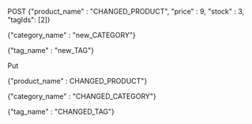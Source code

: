 POST
{"product_name" : "CHANGED_PRODUCT", "price" : 9,
 "stock" : 3, "tagIds": [2]}

{"category_name" : "new_CATEGORY"}

{"tag_name" : "new_TAG"}

Put

{"product_name" : CHANGED_PRODUCT"}

{"category_name" : "CHANGED_CATEGORY"}

{"tag_name" : "CHANGED_TAG"}
